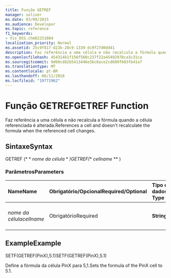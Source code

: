 ```yaml
---
title: Função GETREF
manager: soliver
ms.date: 03/09/2015
ms.audience: Developer
ms.topic: reference
f1_keywords:
- Vis_DSS.chm82251884
localization_priority: Normal
ms.assetid: 25c9f817-d22b-28c9-1339-dc9f27d0dd41
description: Faz referência a uma célula e não recalcula a fórmula quando a célula referenciada é alterada.
ms.openlocfilehash: 454314b1f156f560c237f22a45492978ca3c31ca
ms.sourcegitcommit: 9d60cd82b5413446e5bc8ace2cd689f683fb41a7
ms.translationtype: MT
ms.contentlocale: pt-BR
ms.lasthandoff: 06/11/2018
ms.locfileid: "19771962"
---
```

# <a name="getref-function"></a><span data-ttu-id="c9577-103">Função GETREF</span><span class="sxs-lookup"><span data-stu-id="c9577-103">GETREF Function</span></span>

<span data-ttu-id="c9577-104">Faz referência a uma célula e não recalcula a fórmula quando a célula referenciada é alterada.</span><span class="sxs-lookup"><span data-stu-id="c9577-104">References a cell and doesn't recalculate the formula when the referenced cell changes.</span></span>
  
## <a name="syntax"></a><span data-ttu-id="c9577-105">Sintaxe</span><span class="sxs-lookup"><span data-stu-id="c9577-105">Syntax</span></span>

<span data-ttu-id="c9577-106">GETREF (* * *nome da célula* * *)</span><span class="sxs-lookup"><span data-stu-id="c9577-106">GETREF(** *cellname* ** )</span></span> 
  
### <a name="parameters"></a><span data-ttu-id="c9577-107">Parâmetros</span><span class="sxs-lookup"><span data-stu-id="c9577-107">Parameters</span></span>

|<span data-ttu-id="c9577-108">**Name**</span><span class="sxs-lookup"><span data-stu-id="c9577-108">**Name**</span></span>|<span data-ttu-id="c9577-109">**Obrigatório/Opcional**</span><span class="sxs-lookup"><span data-stu-id="c9577-109">**Required/Optional**</span></span>|<span data-ttu-id="c9577-110">**Tipo de dados**</span><span class="sxs-lookup"><span data-stu-id="c9577-110">**Data Type**</span></span>|<span data-ttu-id="c9577-111">**Descrição**</span><span class="sxs-lookup"><span data-stu-id="c9577-111">**Description**</span></span>|
|:-----|:-----|:-----|:-----|
| <span data-ttu-id="c9577-112">_nome da célula_</span><span class="sxs-lookup"><span data-stu-id="c9577-112">_cellname_</span></span> <br/> |<span data-ttu-id="c9577-113">Obrigatório</span><span class="sxs-lookup"><span data-stu-id="c9577-113">Required</span></span>  <br/> |<span data-ttu-id="c9577-114">**String**</span><span class="sxs-lookup"><span data-stu-id="c9577-114">**String**</span></span> <br/> |<span data-ttu-id="c9577-115">O nome da célula para fazer referência à.</span><span class="sxs-lookup"><span data-stu-id="c9577-115">The name of the cell to get a reference to.</span></span>  <br/> |
   
## <a name="example"></a><span data-ttu-id="c9577-116">Example</span><span class="sxs-lookup"><span data-stu-id="c9577-116">Example</span></span>

<span data-ttu-id="c9577-117">SETF(GETREF(PinX),5.1)</span><span class="sxs-lookup"><span data-stu-id="c9577-117">SETF(GETREF(PinX),5.1)</span></span> 
  
<span data-ttu-id="c9577-118">Define a fórmula da célula PinX para 5,1.</span><span class="sxs-lookup"><span data-stu-id="c9577-118">Sets the formula of the PinX cell to 5.1.</span></span> 
  

